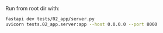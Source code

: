 Run from root dir with:
```bash
fastapi dev tests/02_app/server.py
uvicorn tests.02_app.server:app --host 0.0.0.0 --port 8000
```
